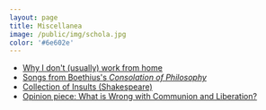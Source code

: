 ```yaml
---
layout: page
title: Miscellanea
image: /public/img/schola.jpg
color: '#6e602e'
---
```



<ul>
<li><a href="https://www.newyorker.com/humor/daily-shouts/i-work-from-home" target="_blank"> Why I don't (usually) work from home<i class="fa fa-link"></a></i></li>
<li> <a href="{{ site.baseurl }}/public/archive/2016-04-28-Boethius">Songs from Boethius's <i>Consolation of Philosophy</i></a></li>
<li> <a href="{{ site.baseurl }}/public/archive/2016-04-23-Shakespeare">Collection of Insults (Shakespeare) <i class="fa fa-link"></i></a></li>
<li><a href="http://zitavtoth.com/public/archive/cl">Opinion piece: What is Wrong with Communion and Liberation?</a></li>
</ul>
